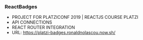 ### ReactBadges

- PROJECT FOR PLATZICONF 2019   | REACTJS COURSE PLATZI
- API CONNECTIONS
- REACT ROUTER INTEGRATION
- URL: https://platzi-badges.ronaldnolascou.now.sh/
